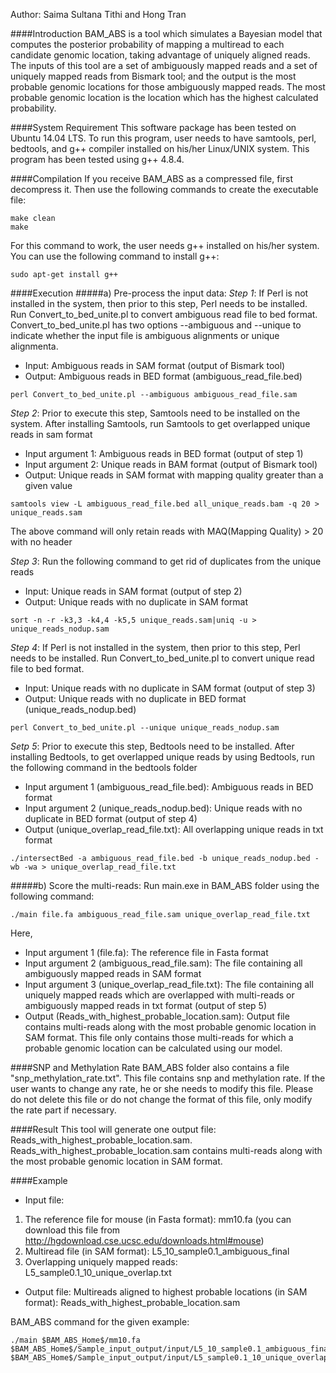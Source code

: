 Author: Saima Sultana Tithi and Hong Tran

####Introduction
BAM_ABS is a tool which simulates a Bayesian model that computes the posterior probability of mapping a multiread to each candidate genomic location, taking advantage of uniquely aligned reads. The inputs of this tool are a set of ambiguously mapped reads and a set of uniquely mapped reads from Bismark tool; and the output is the most probable genomic locations for those ambiguously mapped reads. The most probable genomic location is the location which has the highest calculated probability.

####System Requirement
This software package has been tested on Ubuntu 14.04 LTS. To run this program, user needs to have samtools, perl, bedtools, and g++ compiler installed on his/her Linux/UNIX system. This program has been tested using g++ 4.8.4.

####Compilation
If you receive BAM_ABS as a compressed file, first decompress it. Then use the following commands to create the executable file:
```
make clean
make
```
For this command to work, the user needs g++ installed on his/her system. You can use the following command to install g++:
```
sudo apt-get install g++
```
	
####Execution
#####a) Pre-process the input data:
_Step 1_: If Perl is not installed in the system, then prior to this step, Perl needs to be installed. Run Convert_to_bed_unite.pl to convert ambiguous read file to bed format. Convert_to_bed_unite.pl has two options --ambiguous and --unique to indicate whether the input file is ambiguous alignments or unique alignmenta.
* Input: Ambiguous reads in SAM format (output of Bismark tool)
* Output: Ambiguous reads in BED format (ambiguous_read_file.bed)
```
perl Convert_to_bed_unite.pl --ambiguous ambiguous_read_file.sam
```

_Step 2_: Prior to execute this step, Samtools need to be installed on the system. After installing Samtools, run Samtools to get overlapped unique reads in sam format
* Input argument 1: Ambiguous reads in BED format (output of step 1)
* Input argument 2: Unique reads in BAM format (output of Bismark tool)
* Output: Unique reads in SAM format with mapping quality greater than a given value
```
samtools view -L ambiguous_read_file.bed all_unique_reads.bam -q 20 > unique_reads.sam
```
The above command will only retain reads with MAQ(Mapping Quality) > 20 with no header

_Step 3_: Run the following command to get rid of duplicates from the unique reads
* Input: Unique reads in SAM format (output of step 2)
* Output: Unique reads with no duplicate in SAM format
```
sort -n -r -k3,3 -k4,4 -k5,5 unique_reads.sam|uniq -u > unique_reads_nodup.sam
```

_Step 4_: If Perl is not installed in the system, then prior to this step, Perl needs to be installed. Run Convert_to_bed_unite.pl to convert unique read file to bed format.
* Input: Unique reads with no duplicate in SAM format (output of step 3)
* Output: Unique reads with no duplicate in BED format (unique_reads_nodup.bed)
```
perl Convert_to_bed_unite.pl --unique unique_reads_nodup.sam
```

_Setp 5_: Prior to execute this step, Bedtools need to be installed. After installing Bedtools, to get overlapped unique reads by using Bedtools, run the following command in the bedtools folder
* Input argument 1 (ambiguous_read_file.bed): Ambiguous reads in BED format
* Input argument 2 (unique_reads_nodup.bed): Unique reads with no duplicate in BED format (output of step 4)
* Output (unique_overlap_read_file.txt): All overlapping unique reads in txt format
```
./intersectBed -a ambiguous_read_file.bed -b unique_reads_nodup.bed -wb -wa > unique_overlap_read_file.txt
```

#####b) Score the multi-reads:
Run main.exe in BAM_ABS folder using the following command:
```
./main file.fa ambiguous_read_file.sam unique_overlap_read_file.txt
```
Here,
* Input argument 1 (file.fa): The reference file in Fasta format
* Input argument 2 (ambiguous_read_file.sam): The file containing all ambiguously mapped reads in SAM format
* Input argument 3 (unique_overlap_read_file.txt): The file containing all uniquely mapped reads which are overlapped with multi-reads or ambiguously mapped reads in txt format (output of step 5)
* Output (Reads_with_highest_probable_location.sam): Output file contains multi-reads along with the most probable genomic location in SAM format. This file only contains those multi-reads for which a probable genomic location can be calculated using our model.

####SNP and Methylation Rate
BAM_ABS folder also contains a file "snp_methylation_rate.txt". This file contains snp and methylation rate. If the user wants to change any rate, he or she needs to modify this file. Please do not delete this file or do not change the format of this file, only modify the rate part if necessary.

####Result
This tool will generate one output file: Reads_with_highest_probable_location.sam. Reads_with_highest_probable_location.sam contains multi-reads along with the most probable genomic location in SAM format.

####Example
* Input file:
 1. The reference file for mouse (in Fasta format): mm10.fa (you can download this file from http://hgdownload.cse.ucsc.edu/downloads.html#mouse)
 2. Multiread file (in SAM format): L5_10_sample0.1_ambiguous_final
 3. Overlapping uniquely mapped reads: L5_sample0.1_10_unique_overlap.txt
* Output file: Multireads aligned to highest probable locations (in SAM format): Reads_with_highest_probable_location.sam

BAM_ABS command for the given example:
```
./main $BAM_ABS_Home$/mm10.fa $BAM_ABS_Home$/Sample_input_output/input/L5_10_sample0.1_ambiguous_final $BAM_ABS_Home$/Sample_input_output/input/L5_sample0.1_10_unique_overlap.txt
```
